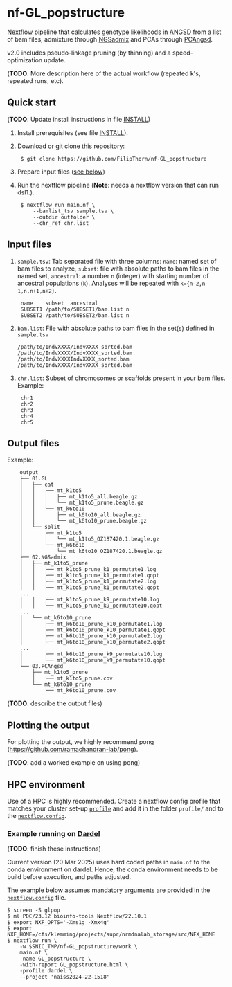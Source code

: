 # nf-GL_popstructure

[Nextflow](https://www.nextflow.io/) pipeline that calculates genotype
likelihoods in [ANGSD](https://github.com/ANGSD/angsd) from a list of bam files,
admixture through [NGSadmix](https://github.com/aalbrechtsen/NGSadmix) and
PCAs through [PCAngsd](https://github.com/Rosemeis/pcangsd).

v2.0 includes pseudo-linkage pruning (by thinning) and a speed-optimization update.

(**TODO**: More description here of the actual workflow (repeated k's, repeated runs, etc).

## Quick start

(**TODO**: Update install instructions in file [INSTALL](INSTALL))

1. Install prerequisites (see file [INSTALL](INSTALL)).

2. Download or git clone this repository:

        $ git clone https://github.com/FilipThorn/nf-GL_popstructure

3. Prepare input files ([see below](#input-files))

4. Run the nextflow pipeline (**Note**: needs a nextflow version that can run
   dsl1.).

        $ nextflow run main.nf \
            --bamlist_tsv sample.tsv \
            --outdir outfolder \
            --chr_ref chr.list

## Input files

1. `sample.tsv`: Tab separated file with three columns: `name`: named set of
   bam files to analyze, `subset`: file with absolute paths to bam files in the
   named set, `ancestral`: a number `n` (integer) with starting number of
   ancestral populations (`k`). Analyses will be repeated with
   `k={n-2,n-1,n,n+1,n+2}`.

        name    subset  ancestral
        SUBSET1 /path/to/SUBSET1/bam.list n
        SUBSET2 /path/to/SUBSET2/bam.list n

2.  `bam.list`: File with absolute paths to bam files in the set(s) defined in `sample.tsv`

        /path/to/IndvXXXX/IndvXXXX_sorted.bam
        /path/to/IndvXXXX/IndvXXXX_sorted.bam
        /path/to/IndvXXXXIndvXXXX_sorted.bam
        /path/to/IndvXXXX/IndvXXXX_sorted.bam

3. `chr.list`: Subset of chromosomes or scaffolds present in your bam files. Example:

        chr1
        chr2
        chr3
        chr4
        chr5

## Output files

Example:

        output
        ├── 01.GL
        │   ├── cat
        │   │   ├── mt_k1to5
        │   │   │   ├── mt_k1to5_all.beagle.gz
        │   │   │   └── mt_k1to5_prune.beagle.gz
        │   │   └── mt_k6to10
        │   │       ├── mt_k6to10_all.beagle.gz
        │   │       └── mt_k6to10_prune.beagle.gz
        │   └── split
        │       ├── mt_k1to5
        │       │   └── mt_k1to5_OZ187420.1.beagle.gz
        │       └── mt_k6to10
        │           └── mt_k6to10_OZ187420.1.beagle.gz
        ├── 02.NGSadmix
        │   ├── mt_k1to5_prune
        │   │   ├── mt_k1to5_prune_k1_permutate1.log
        │   │   ├── mt_k1to5_prune_k1_permutate1.qopt
        │   │   ├── mt_k1to5_prune_k1_permutate2.log
        │   │   ├── mt_k1to5_prune_k1_permutate2.qopt
        ...
        │   │   ├── mt_k1to5_prune_k9_permutate10.log
        │   │   └── mt_k1to5_prune_k9_permutate10.qopt
        ...
        │   └── mt_k6to10_prune
        │       ├── mt_k6to10_prune_k10_permutate1.log
        │       ├── mt_k6to10_prune_k10_permutate1.qopt
        │       ├── mt_k6to10_prune_k10_permutate2.log
        │       ├── mt_k6to10_prune_k10_permutate2.qopt
        ...
        │       ├── mt_k6to10_prune_k9_permutate10.log
        │       └── mt_k6to10_prune_k9_permutate10.qopt
        └── 03.PCAngsd
            ├── mt_k1to5_prune
            │   └── mt_k1to5_prune.cov
            └── mt_k6to10_prune
                └── mt_k6to10_prune.cov

(**TODO**: describe the output files)

## Plotting the output

For plotting the output, we highly recommend pong
(<https://github.com/ramachandran-lab/pong>).

(**TODO**: add a worked example on using pong)

## HPC environment

Use of a HPC is highly recommended. Create a nextflow config profile that
matches your cluster set-up
[`profile`](https://www.nextflow.io/docs/latest/config.html#config-profiles)
and add it in the folder `profile/` and to the
[`nextflow.config`](nextflow.config).

### Example running on [Dardel](https://www.pdc.kth.se/hpc-services/computing-systems/dardel-hpc-system)

(**TODO**: finish these instructions)

Current version (20 Mar 2025) uses hard coded paths in `main.nf` to the conda
environment on dardel.  Hence, the conda environment needs to be build before
execution, and paths adjusted.

The example below assumes mandatory arguments are provided in the
[`nextflow.config`](nextflow.config) file.

    $ screen -S glpop
    $ ml PDC/23.12 bioinfo-tools Nextflow/22.10.1
    $ export NXF_OPTS='-Xms1g -Xmx4g'
    $ export NXF_HOME=/cfs/klemming/projects/supr/nrmdnalab_storage/src/NFX_HOME
    $ nextflow run \
        -w $SNIC_TMP/nf-GL_popstructure/work \
        main.nf \
        -name GL_popstructure \
        -with-report GL_popstructure.html \
        -profile dardel \
        --project 'naiss2024-22-1518'

